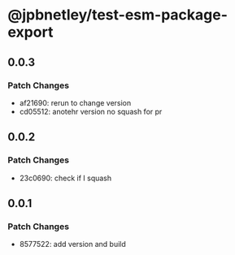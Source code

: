 # @jpbnetley/test-esm-package-export

## 0.0.3

### Patch Changes

- af21690: rerun to change version
- cd05512: anotehr version no squash for pr

## 0.0.2

### Patch Changes

- 23c0690: check if I squash

## 0.0.1

### Patch Changes

- 8577522: add version and build
